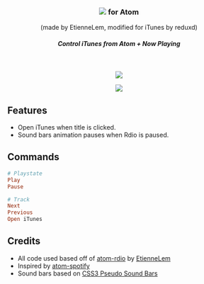<div align="center">
  <h3 valign="middle">
    <img src="http://images.apple.com/itunes/images/product_title.png">
    for Atom
  </h3>
  (made by EtienneLem, modified for iTunes by reduxd)
  <h5>Control iTunes from Atom + Now Playing</h5>
  <br>
  <p><img src="http://puu.sh/7siAf.png"></p>
  <p><img src="http://puu.sh/7siwq.png"></p>
</div>

## Features
- Open iTunes when title is clicked.
- Sound bars animation pauses when Rdio is paused.

## Commands
```rb
# Playstate
Play
Pause

# Track
Next
Previous
Open iTunes
```

## Credits
- All code used based off of [atom-rdio](https://github.com/EtienneLem/atom-rdio) by [EtienneLem](https://github.com/EtienneLem/)
- Inspired by [atom-spotify](https://atom.io/packages/atom-spotify)
- Sound bars based on [CSS3 Pseudo Sound Bars](http://codepen.io/jackrugile/pen/CkAbG)
